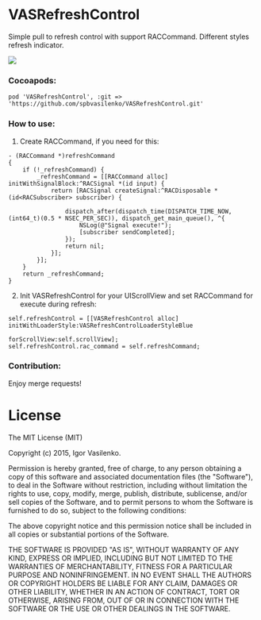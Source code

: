 # VASRefreshControl
Simple pull to refresh control with support RACCommand. Different styles refresh indicator.

<img src="https://habrastorage.org/files/0ef/bcf/e5c/0efbcfe5ce6041c6aa06901e2c08cff0.gif"/>

### Cocoapods:

```
pod 'VASRefreshControl', :git => 'https://github.com/spbvasilenko/VASRefreshControl.git'
```

### How to use:

1) Create RACCommand, if you need for this:
```
- (RACCommand *)refreshCommand
{
    if (!_refreshCommand) {
        _refreshCommand = [[RACCommand alloc] initWithSignalBlock:^RACSignal *(id input) {
            return [RACSignal createSignal:^RACDisposable *(id<RACSubscriber> subscriber) {
                
                dispatch_after(dispatch_time(DISPATCH_TIME_NOW, (int64_t)(0.5 * NSEC_PER_SEC)), dispatch_get_main_queue(), ^{
                    NSLog(@"Signal execute!");
                    [subscriber sendCompleted];
                });
                return nil;
            }];
        }];
    }
    return _refreshCommand;
}
```
2) Init VASRefreshControl for your UIScrollView and set RACCommand for execute during refresh: 

```
self.refreshControl = [[VASRefreshControl alloc] initWithLoaderStyle:VASRefreshControlLoaderStyleBlue
                                                                         forScrollView:self.scrollView];
self.refreshControl.rac_command = self.refreshCommand;
```
### Contribution: 

Enjoy merge requests!

# License

The MIT License (MIT)

Copyright (c) 2015, Igor Vasilenko.

Permission is hereby granted, free of charge, to any person obtaining a copy
of this software and associated documentation files (the "Software"), to deal
in the Software without restriction, including without limitation the rights
to use, copy, modify, merge, publish, distribute, sublicense, and/or sell
copies of the Software, and to permit persons to whom the Software is
furnished to do so, subject to the following conditions:

The above copyright notice and this permission notice shall be included in
all copies or substantial portions of the Software.

THE SOFTWARE IS PROVIDED "AS IS", WITHOUT WARRANTY OF ANY KIND, EXPRESS OR
IMPLIED, INCLUDING BUT NOT LIMITED TO THE WARRANTIES OF MERCHANTABILITY,
FITNESS FOR A PARTICULAR PURPOSE AND NONINFRINGEMENT. IN NO EVENT SHALL THE
AUTHORS OR COPYRIGHT HOLDERS BE LIABLE FOR ANY CLAIM, DAMAGES OR OTHER
LIABILITY, WHETHER IN AN ACTION OF CONTRACT, TORT OR OTHERWISE, ARISING FROM,
OUT OF OR IN CONNECTION WITH THE SOFTWARE OR THE USE OR OTHER DEALINGS IN
THE SOFTWARE.
